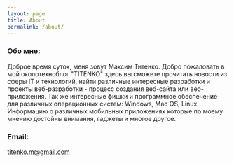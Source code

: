 ```yaml
---
layout: page
title: About
permalink: /about/
---
```


### Обо мне:

Доброе время суток, меня зовут Максим Титенко. Добро пожаловать в мой околотехноблог "TITENKO" здесь вы сможете прочитать новости из сферы IT и технологий, найти различные интересные разработки и проекты веб-разработки - процесс создания веб-сайта или веб-приложения. Так же интересные фишки и программное обеспечение для различных операционных систем: Windows, Mac OS, Linux. Информацию о различных мобильных приложениях которые по моему мнению достойны внимания, гаджеты и многое другое.

### Email:

[titenko.m@gmail.com](mailto:titenko.m@gmail.com)
